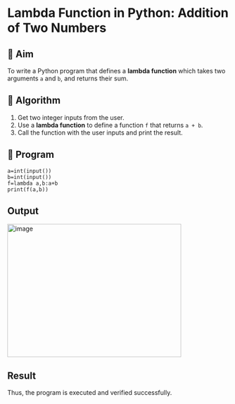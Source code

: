 # Lambda Function in Python: Addition of Two Numbers

## 🎯 Aim
To write a Python program that defines a **lambda function** which takes two arguments `a` and `b`, and returns their sum.

## 🧠 Algorithm
1. Get two integer inputs from the user.
2. Use a **lambda function** to define a function `f` that returns `a + b`.
3. Call the function with the user inputs and print the result.

## 🧾 Program
~~~
a=int(input())
b=int(input())
f=lambda a,b:a+b
print(f(a,b))
~~~
## Output
<img width="395" height="302" alt="image" src="https://github.com/user-attachments/assets/45ca2978-892f-4571-86c1-51b99d4fdbcb" />

## Result
Thus, the program is executed and verified successfully.
